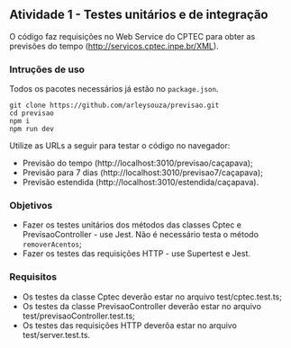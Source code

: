 ## Atividade 1 - Testes unitários e de integração

O código faz requisições no Web Service do CPTEC para obter as previsões do tempo (http://servicos.cptec.inpe.br/XML).

### Intruções de uso
Todos os pacotes necessários já estão no `package.json`.
```
git clone https://github.com/arleysouza/previsao.git
cd previsao
npm i
npm run dev
```
Utilize as URLs a seguir para testar o código no navegador:

- Previsão do tempo (http://localhost:3010/previsao/caçapava);
- Previsão para 7 dias (http://localhost:3010/previsao7/caçapava);
- Previsão estendida (http://localhost:3010/estendida/caçapava).


### Objetivos
- Fazer os testes unitários dos métodos das classes Cptec e PrevisaoController - use Jest. Não é necessário testa o método `removerAcentos`; 
- Fazer os testes das requisições HTTP - use Supertest e Jest.

### Requisitos
- Os testes da classe Cptec deverão estar no arquivo test/cptec.test.ts;
- Os testes da classe PrevisaoController deverão estar no arquivo test/previsaoController.test.ts;
- Os testes das requisições HTTP deverõa estar no arquivo test/server.test.ts.
